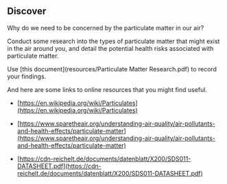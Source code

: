 ## Discover

Why do we need to be concerned by the particulate matter in our air?

Conduct some research into the types of particulate matter that might exist in the air around you, and detail the potential health risks associated with particulate matter.

Use [this document](resources/Particulate Matter Research.pdf) to record your findings.

And here are some links to online resources that you might find useful.

+ [https://en.wikipedia.org/wiki/Particulates](https://en.wikipedia.org/wiki/Particulates)

+ [https://www.sparetheair.org/understanding-air-quality/air-pollutants-and-health-effects/particulate-matter](https://www.sparetheair.org/understanding-air-quality/air-pollutants-and-health-effects/particulate-matter)

+ [https://cdn-reichelt.de/documents/datenblatt/X200/SDS011-DATASHEET.pdf](https://cdn-reichelt.de/documents/datenblatt/X200/SDS011-DATASHEET.pdf)
